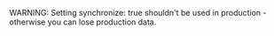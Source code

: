 WARNING: Setting synchronize: true shouldn't be used in production - otherwise you can lose production data.
